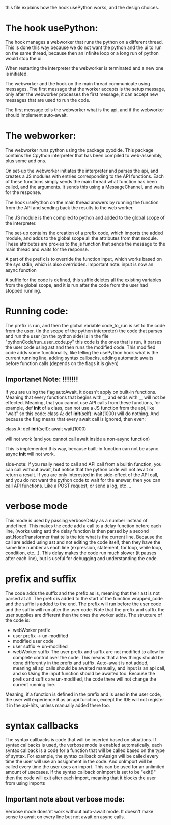 
this file explains how the hook usePython works, and the design choices.

# The hook usePython:
The hook manages a webworker that runs the python on a different thread.
This is done this way because we do not want the python and the ui to run on the same thread,
because then an infinite loop or a long run of python would stop the ui.

When restarting the interpreter the webworker is terminated and a new one is initiated.

The webworker and the hook on the main thread communicate using messages.
The first message that the worker accepts is the setup message, only after the webworker processes the first message,
it can accept new messages that are used to run the code.

The first message tells the webworker what is the api, and if the webworker should implement auto-await.

# The webworker:
The webworker runs python using the package pyodide.
This package contains the Cpython interpreter that has been compiled to web-assembly, plus some add ons.

On set-up the webworker initiates the interpreter and parses the api, and creates a JS modules with entries
corresponding to the API functions.
Each of these functions simply sends the main thread what function has been called, and the arguments.
It sends this using a MessageChannel, and waits for the response.

The hook usePython on the main thread answers by running the function from the API and sending back the results to the
web worker.

The JS module is then compiled to python and added to the global scope of the interpreter.

The set-up contains the creation of a prefix code, which imports the added module, and adds to the global scope all the attributes from that module.
These attributes are proxies to the js function that sends the message to the main thread and waits for the response.

A part of the prefix is to override the function input, which works based on the sys.stdin, which is also overridden.
Important note: input is now an async function

A suffix for the code is defined, this suffix deletes all the existing variables from the global scope, and it is run after the code from the user had stopped running.

# Running code:

The prefix is run, and then the global variable code_to_run is set to the code from the user.
(In the scope of the python interpreter)
the code that parses and run the user (on the python side) is in the file 
"pythonCode/run_user_code.py"
this code is the ones that is run, it parses the user code using ast and then runs the modified code.
This modified code adds some functionality, like telling the usePython hook what is the current running line, adding syntax callbacks, adding automatic awaits before function calls (depends on the flags it is given)

## Importanet Note: !!!!!!!
If you are using the flag autoAwait, it doesn't apply on built-in functions.
Meaning that every functions that begins with __ and ends with __ will not be effected.
Meaning, that you cannot use API calls from these functions, for example, 
def __init__ of a class, can not use a JS function from the api, like "wait"
so this code:
class A:
    def __init__(self):
        wait(1000)
will do nothing.
And because the flag means that every await call is ignored, then even:

class A:
    def __init__(self):
        await wait(1000)

will not work (and you cannot call await inside a non-async function)

This is implemented this way, because built-in function can not be async.
async __init__ will not work.

side-note: if you really need to call and API call from a builtin function, 
you can call without await, but notice that the python code will not await or return a result.
If you are only interested in the side-effect of the API call, and you do not want the python code to wait for the answer, then you can call API functions.
Like a POST request, or send a log, etc ...

# verbose mode 
This mode is used by passing verboseDelay as a number instead of undefined.
This makes the code add a call to a delay function before each line, (works using ast)
the delay function is then parsed by a second ast.NodeTransformer that tells the ide what is the current line.
Because the call are added using ast and not editing the code itself, then they have the same line number as each line (expression, statement, for loop, while loop, condition, etc...).
This delay makes the code run much slower (it pauses after each line), but is useful for debugging and understanding the code.

# prefix and suffix 
The code adds the suffix and the prefix as is, meaning that their ast is not parsed at all.
The prefix is added to the start of the function wrapped_code and the suffix is added to the end.
The prefix will run before the user code and the suffix will run after the user code.
Note that the prefix and suffix the user supplies are different then the ones the worker adds.
The structure of the code is:
 - webWorker prefix
 - user prefix -> un-modified
 - modified user code
 - user suffix -> un-modified
 - webWorker suffix
The user prefix and suffix are not modified to allow for complete control over the code.
This means that a few things should be done differently in the prefix and suffix.
Auto-await is not added, meaning all api calls should be awaited manually, and input is an api call, and so 
Using the input function should be awaited too.
Because the prefix and suffix are un-modified, the code there will not change the current running line.

Meaning, if a function is defined in the prefix and is used in the user code, the user will experience it as 
an api function, except the IDE will not register it in the api-hits, unless manually added there too.


# syntax callbacks
The syntax callbacks is code that will be inserted based on situations.
If syntax callbacks is used, the verbose mode is enabled automatically.
each syntax callback is a code for a function that will be called based on the type of syntax.
For example, the syntax callback onAssign will be called every time the user will use an assignment in the code.
And onImport will be called every time the user uses an import.
This can be used for an unlimited amount of usecases.
If the syntax callback onImport is set to be "exit()" then the code will exit after 
each import, meaning that it blocks the user from using imports

## Important note about verbose mode:
Verbose mode does'nt work without auto-await mode.
It doesn't make sense to await on every line but not await on async calls.
